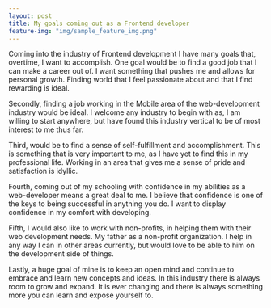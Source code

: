 ```yaml
---
layout: post
title: My goals coming out as a Frontend developer
feature-img: "img/sample_feature_img.png"
---
```


Coming into the industry of Frontend development I have many goals that, overtime, I want to accomplish. One goal would be to find a good job that I can make a career out of. I want something that pushes me and allows for personal growth. Finding world that I feel passionate about and that I find rewarding is ideal. 

Secondly, finding a job working in the Mobile area of the web-development industry would be ideal. I welcome any industry to begin with as, I am willing to start anywhere, but have found this industry vertical to be of most interest to me thus far. 

Third, would be to find a sense of self-fulfillment and accomplishment. This is something that is very important to me, as I have yet to find this in my professional life. Working in an area that gives me a sense of pride and satisfaction is idyllic.

Fourth, coming out of my schooling with confidence in my abilities as a web-developer means a great deal to me. I believe that confidence is one of the keys to being successful in anything you do. I want to display confidence in my comfort with developing. 

Fifth, I would also like to work with non-profits, in helping them with their web development needs. My father as a non-profit organization. I help in any way I can in other areas currently, but would love to be able to him on the development side of things.

Lastly, a huge goal of mine is to keep an open mind and continue to embrace and learn new concepts and ideas. In this industry there is always room to grow and expand. It is ever changing and there is always something more you can learn and expose yourself to.  
